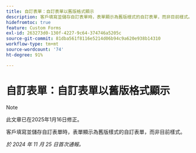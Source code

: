 ```yaml
---
title: 自訂表單：自訂表單以舊版格式顯示
description: 客戶填寫並儲存自訂表單時，表單顯示為舊版樣式的自訂表單，而非目前樣式。
hidefromtoc: true
feature: Custom Forms
exl-id: 263273d0-130f-4227-9c64-374746a5205c
source-git-commit: 81dba561f8116e5214d06b94c9a620e938b14310
workflow-type: tm+mt
source-wordcount: '74'
ht-degree: 91%

---
```


# 自訂表單：自訂表單以舊版格式顯示

>[!NOTE]
>
>此文章已在2025年1月16日修正。

客戶填寫並儲存自訂表單時，表單顯示為舊版樣式的自訂表單，而非目前樣式。

_於 2024 年 11 月 25 日首次通報。_
